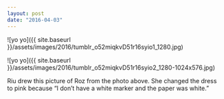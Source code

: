 ```yaml
---
layout: post
date: "2016-04-03"
---
```


![yo yo]({{ site.baseurl }}/assets/images/2016/tumblr_o52miqkvD51r16syio1_1280.jpg)

![yo yo]({{ site.baseurl }}/assets/images/2016/tumblr_o52miqkvD51r16syio2_1280-1024x576.jpg)

Riu drew this picture of Roz from the photo above. She changed the dress to pink because “I don’t have a white marker and the paper was white.”
